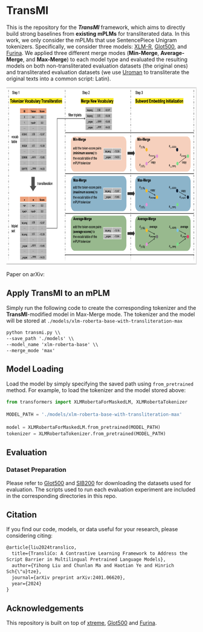 # TransMI

This is the repository for the ***TransMI*** framework, which aims to directly build strong baselines from **existing mPLMs** for transliterated data. In this work, we only consider the mPLMs that use SentencePiece Unigram tokenizers. Specifically, we consider three models: [XLM-R](https://huggingface.co/FacebookAI/xlm-roberta-base), [Glot500](https://huggingface.co/cis-lmu/glot500-base), and [Furina](https://huggingface.co/yihongLiu/furina). We applied three different merge modes (**Min-Merge**, **Average-Merge**, and **Max-Merge**) to each model type and evaluated the resulting models on both non-transliterated evaluation datasets (the original ones) and transliterated evaluation datasets (we use [Uroman](https://github.com/isi-nlp/uroman) to transliterate the original texts into a common script: Latin).

<div style="text-align: center;">
    <img src="/images/framework.png" width="800" height="470" />
</div>

  
Paper on arXiv:

## Apply TransMI to an mPLM

Simply run the following code to create the corresponding tokenizer and the **TransMI**-modified model in Max-Merge mode. The tokenizer and the model will be stored at ``./models/xlm-roberta-base-with-transliteration-max``

```
python transmi.py \\
--save_path './models' \\
--model_name 'xlm-roberta-base' \\
--merge_mode 'max'
```

## Model Loading

Load the model by simply specifying the saved path using ``from_pretrained`` method. For example, to load the tokenizer and the model stored above:


```python
from transformers import XLMRobertaForMaskedLM, XLMRobertaTokenizer

MODEL_PATH = './models/xlm-roberta-base-with-transliteration-max'

model = XLMRobertaForMaskedLM.from_pretrained(MODEL_PATH)
tokenizer = XLMRobertaTokenizer.from_pretrained(MODEL_PATH)
``` 

## Evaluation

### Dataset Preparation

Please refer to [Glot500](https://github.com/cisnlp/Glot500) and [SIB200](https://github.com/dadelani/sib-200) for downloading the datasets used for evaluation. The scripts used to run each evaluation experiment are included in the corresponding directories in this repo.


## Citation

If you find our code, models, or data useful for your research, please considering citing:

```
@article{liu2024translico,
  title={TransliCo: A Contrastive Learning Framework to Address the Script Barrier in Multilingual Pretrained Language Models},
  author={Yihong Liu and Chunlan Ma and Haotian Ye and Hinrich Sch{\"u}tze},
  journal={arXiv preprint arXiv:2401.06620},
  year={2024}
}
```

## Acknowledgements

This repository is built on top of [xtreme](https://github.com/google-research/xtreme), [Glot500](https://github.com/cisnlp/Glot500) and [Furina](https://huggingface.co/yihongLiu/furina).
